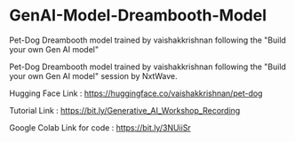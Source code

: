 # GenAI-Model-Dreambooth-Model
Pet-Dog Dreambooth model trained by vaishakkrishnan following the "Build your own Gen AI model"

Pet-Dog Dreambooth model trained by vaishakkrishnan following the "Build your own Gen AI model" session by NxtWave.

Hugging Face Link : https://huggingface.co/vaishakkrishnan/pet-dog

Tutorial Link : https://bit.ly/Generative_AI_Workshop_Recording

Google Colab Link for code : https://bit.ly/3NUiiSr
